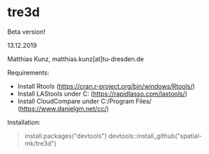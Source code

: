 # tre3d

Beta version!

13.12.2019

Matthias Kunz, matthias.kunz[at]tu-dresden.de

Requirements:
+ Install Rtools (https://cran.r-project.org/bin/windows/Rtools/)
+ Install LAStools under C: (https://rapidlasso.com/lastools/)
+ Install CloudCompare under C:/Program Files/ (https://www.danielgm.net/cc/)

Installation:

> install.packages("devtools")
> devtools::install_github("spatial-mk/tre3d")

